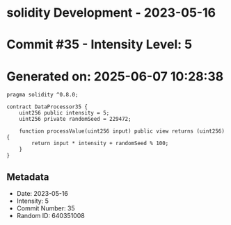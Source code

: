 ﻿# solidity Development - 2023-05-16
# Commit #35 - Intensity Level: 5
# Generated on: 2025-06-07 10:28:38
```solidity
pragma solidity ^0.8.0;

contract DataProcessor35 {
    uint256 public intensity = 5;
    uint256 private randomSeed = 229472;

    function processValue(uint256 input) public view returns (uint256) {
        return input * intensity + randomSeed % 100;
    }
}
```
## Metadata
- Date: 2023-05-16
- Intensity: 5
- Commit Number: 35
- Random ID: 640351008
